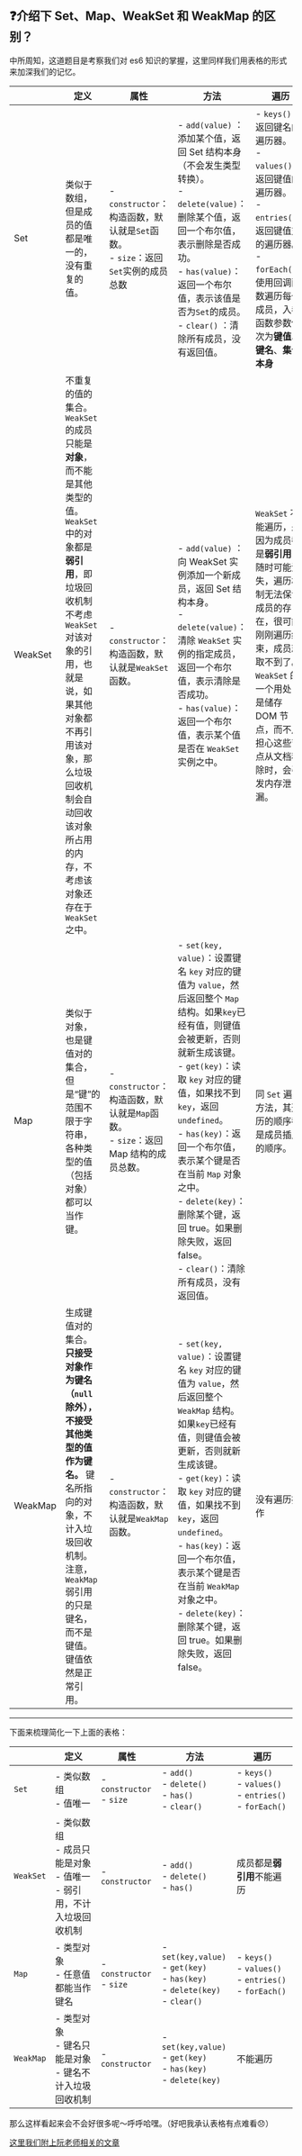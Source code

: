 ## :question:介绍下 Set、Map、WeakSet 和 WeakMap 的区别？

中所周知，这道题目是考察我们对 es6 知识的掌握，这里同样我们用表格的形式来加深我们的记忆。

|         | 定义                                                                                                                                                                                                                                                                                 | 属性                                                                                       | 方法                                                                                                                                                                                                                                                                                                                                                                                                              | 遍历                                                                                                                                                                                                                |
| ------- | ------------------------------------------------------------------------------------------------------------------------------------------------------------------------------------------------------------------------------------------------------------------------------------ | ------------------------------------------------------------------------------------------ | ----------------------------------------------------------------------------------------------------------------------------------------------------------------------------------------------------------------------------------------------------------------------------------------------------------------------------------------------------------------------------------------------------------------- | ------------------------------------------------------------------------------------------------------------------------------------------------------------------------------------------------------------------- |
| Set     | 类似于数组，但是成员的值都是唯一的，没有重复的值。                                                                                                                                                                                                                                   | - `constructor`：构造函数，默认就是`Set`函数。<br>- `size`：返回`Set`实例的成员总数        | - `add(value)` ：添加某个值，返回 Set 结构本身（不会发生类型转换）。<br> - `delete(value)`：删除某个值，返回一个布尔值，表示删除是否成功。<br>- `has(value)`：返回一个布尔值，表示该值是否为`Set`的成员。<br> - `clear()` ：清除所有成员，没有返回值。                                                                                                                                                            | - `keys()`：返回键名的遍历器。<br>- `values()`：返回键值的遍历器。<br>- `entries()`：返回键值对的遍历器。<br>- `forEach()`：使用回调函数遍历每个成员，入参函数参数依次为**键值**、**键名**、**集合本身**<br>        |
| WeakSet | 不重复的值的集合。`WeakSet` 的成员只能是**对象**，而不能是其他类型的值。`WeakSet` 中的对象都是**弱引用**，即垃圾回收机制不考虑 `WeakSet` 对该对象的引用，也就是说，如果其他对象都不再引用该对象，那么垃圾回收机制会自动回收该对象所占用的内存，不考虑该对象还存在于 `WeakSet` 之中。 | - `constructor`：构造函数，默认就是`WeakSet`函数。<br>                                     | - `add(value)` ：向 WeakSet 实例添加一个新成员，返回 Set 结构本身。<br> - `delete(value)`：清除 `WeakSet` 实例的指定成员，返回一个布尔值，表示清除是否成功。<br>- `has(value)`：返回一个布尔值，表示某个值是否在 `WeakSet` 实例之中。                                                                                                                                                                             | `WeakSet` 不能遍历，是因为成员都是**弱引用**，随时可能消失，遍历机制无法保证成员的存在，很可能刚刚遍历结束，成员就取不到了。`WeakSet` 的一个用处，是储存 DOM 节点，而不用担心这些节点从文档移除时，会引发内存泄漏。 |
| Map     | 类似于对象，也是键值对的集合，但是“键”的范围不限于字符串，各种类型的值（包括对象）都可以当作键。                                                                                                                                                                                     | - `constructor`：构造函数，默认就是`Map`函数。<br> - `size`：返回 Map 结构的成员总数。<br> | - `set(key, value)`：设置键名 `key` 对应的键值为 `value`，然后返回整个 `Map` 结构。如果`key`已经有值，则键值会被更新，否则就新生成该键。<br> - `get(key)`：读取 `key` 对应的键值，如果找不到 `key`，返回 `undefined`。<br> - `has(key)`：返回一个布尔值，表示某个键是否在当前 `Map` 对象之中。<br> - `delete(key)`：删除某个键，返回 true。如果删除失败，返回 false。<br> - `clear()`：清除所有成员，没有返回值。 | 同 `Set` 遍历方法，其遍历的顺序都是成员插入的顺序。                                                                                                                                                                 |
| WeakMap | 生成键值对的集合。 **只接受对象作为键名（`null` 除外），不接受其他类型的值作为键名。** 键名所指向的对象，不计入垃圾回收机制。 注意，`WeakMap` 弱引用的只是键名，而不是键值。键值依然是正常引用。                                                                                     | - `constructor`：构造函数，默认就是`WeakMap`函数。                                         | - `set(key, value)`：设置键名 `key` 对应的键值为 `value`，然后返回整个 `WeakMap` 结构。如果`key`已经有值，则键值会被更新，否则就新生成该键。<br> - `get(key)`：读取 `key` 对应的键值，如果找不到 `key`，返回 `undefined`。<br> - `has(key)`：返回一个布尔值，表示某个键是否在当前 `WeakMap` 对象之中。<br> - `delete(key)`：删除某个键，返回 true。如果删除失败，返回 false。<br>                                 | 没有遍历操作                                                                                                                                                                                                        |

---

下面来梳理简化一下上面的表格：

|           | 定义                                                                           | 属性                             | 方法                                                                                         | 遍历                                                                |
| --------- | ------------------------------------------------------------------------------ | -------------------------------- | -------------------------------------------------------------------------------------------- | ------------------------------------------------------------------- |
| `Set`     | - 类似数组<br> - 值唯一                                                        | - `constructor`<br> - `size`<br> | - `add()`<br> - `delete()`<br> - `has()`<br> - `clear()`                                     | - `keys()`<br> - `values()`<br> - `entries()`<br> - `forEach()`<br> |
| `WeakSet` | - 类似数组<br>- 成员只能是对象 <br> - 值唯一 <br> - 弱引用，不计入垃圾回收机制 | - `constructor`                  | - `add()`<br> - `delete()`<br> - `has()`                                                     | 成员都是**弱引用**不能遍历                                          |
| `Map`     | - 类型对象 <br> - 任意值都能当作键名                                           | - `constructor`<br> - `size`     | - `set(key,value)` <br> - `get(key)` <br> - `has(key)` <br> - `delete(key)` <br> - `clear()` | - `keys()`<br> - `values()`<br> - `entries()`<br> - `forEach()`     |
| `WeakMap` | - 类型对象 <br>- 键名只能是对象 <br> - 键名不计入垃圾回收机制                  | - `constructor`                  | - `set(key,value)` <br> - `get(key)` <br> - `has(key)` <br> - `delete(key)`                  | 不能遍历                                                            |

那么这样看起来会不会好很多呢～呼呼哈嘿。（好吧我承认表格有点难看:disappointed:）

[这里我们附上阮老师相关的文章](http://es6.ruanyifeng.com/#docs/set-map)
